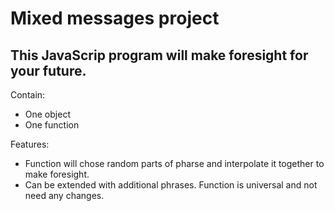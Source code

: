 # Mixed messages project
## This JavaScrip program will make foresight for your future.

Contain:
+ One object
+ One function

Features:
+ Function will chose random parts of pharse and interpolate it together to make foresight.
+ Can be extended with additional phrases. Function is universal and not need any changes.
